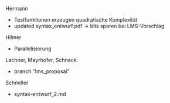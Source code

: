 Hermann
- Testfunktionen erzeugen quadratische Komplexität
- updated syntax_entwurf.pdf -> bits sparen bei LMS-Vorschlag

Hilmer
- Parallelisierung

Lachner, Mayrhofer, Schnack:
- branch "lms_proposal"

Schneller
- syntax-entwurf_2.md
